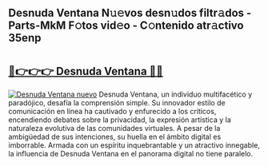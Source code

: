 ## Desnuda Ventana N𝚞𝚎vos desn𝚞dos filtr𝚊dos - Parts-MkM F𝚘tos vid𝚎o - C𝚘ntenido atr𝚊ctivo 35enp

# <h2><a href="http://mbdhrd5.tromn.icu/?c=Desnuda+Ventana">🔗👉👉👉 Desnuda Ventana 🔗🔗</a></h2>

[![Desnuda Ventana nuevo](https://i.imgur.com/pEAQMta.gif)](http://mbdhrd5.tromn.icu/?c=Desnuda+Ventana)
Desnuda Ventana, un individuo multifacético y paradójico, desafía la comprensión simple. Su innovador estilo de comunicación en línea ha cautivado y enfurecido a los críticos, encendiendo debates sobre la privacidad, la expresión artística y la naturaleza evolutiva de las comunidades virtuales. A pesar de la ambigüedad de sus intenciones, su huella en el ámbito digital es imborrable. Armada con un espíritu inquebrantable y un atractivo innegable, la influencia de Desnuda Ventana en el panorama digital no tiene paralelo.
